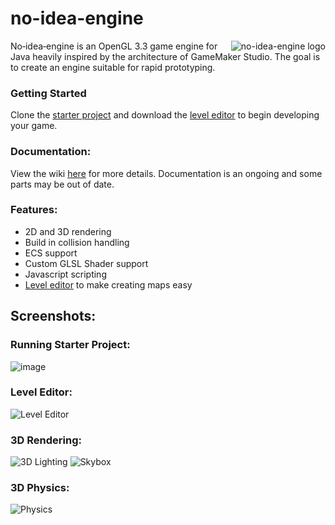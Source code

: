 # no-idea-engine
<img src="https://i.imgur.com/aIGEXcp.png" align="right" title="no-idea-engine logo">

No‑idea‑engine is an OpenGL 3.3 game engine for Java heavily inspired by the architecture of GameMaker Studio. The goal is to create an engine suitable for rapid prototyping.

### Getting Started

Clone the [starter project](https://github.com/retrogamer500/nie-starter-project) and download the [level editor](https://github.com/retrogamer500/nie-editor) to begin developing your game.

### Documentation:
View the wiki [here](https://github.com/retrogamer500/no-idea-engine/wiki) for more details. Documentation is an ongoing and some parts may be out of date.

### Features:
* 2D and 3D rendering
* Build in collision handling
* ECS support
* Custom GLSL Shader support
* Javascript scripting
* [Level editor](https://github.com/retrogamer500/nie-editor) to make creating maps easy

## Screenshots:

### Running Starter Project:
![image](https://github.com/retrogamer500/no-idea-engine/assets/48998885/b15381db-e116-4a0c-9377-446b0e2350cb)

### Level Editor:
![Level Editor](https://github.com/retrogamer500/no-idea-engine/assets/48998885/26d1d817-53d3-4f79-b3bf-b6af26ffbb93)

### 3D Rendering:
![3D Lighting](https://github.com/retrogamer500/no-idea-engine/assets/48998885/1b9a0a80-e3d9-45d1-ba5c-69b2c0f9bb8d)
![Skybox](https://github.com/retrogamer500/no-idea-engine/assets/48998885/3e2e4ec7-e5bf-470f-89d5-77b4696d485f)

### 3D Physics:
![Physics](https://github.com/retrogamer500/no-idea-engine/assets/48998885/7a48dfab-7d74-4ba3-8f07-d18cb6e37657)


